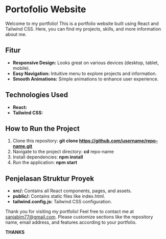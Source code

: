 # Portofolio Website

Welcome to my portfolio! This is a portfolio website built using React and Tailwind CSS. Here, you can find my projects, skills, and more information about me.

## Fitur

- **Responsive Design:** Looks great on various devices (desktop, tablet, mobile).
- **Easy Navigation:** Intuitive menu to explore projects and information.
- **Smooth Animations:** Simple animations to enhance user experience.

## Technologies Used

- **React:** 
- **Tailwind CSS:** 

## How to Run the Project

1. Clone this repository:
   **git clone https://github.com/username/repo-name.git**
2. Navigate to the project directory:
   **cd** repo-name
3. Install dependencies:
   **npm install**
4. Run the application:
   **npm start**

## Penjelasan Struktur Proyek

- **src/:** Contains all React components, pages, and assets.
- **public/:** Contains static files like index.html.
- **tailwind.config.js:** Tailwind CSS configuration.

Thank you for visiting my portfolio! Feel free to contact me at sanjabim77@gmail.com.
Please customize sections like the repository name, email address, and features according to your portfolio.

**THANKS**


